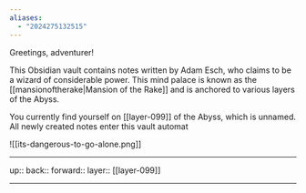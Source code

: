 ```yaml
---
aliases:
  - "2024275132515"
---
```

Greetings, adventurer!

This Obsidian vault contains notes written by Adam Esch, who claims to be a wizard of considerable power. This mind palace is known as the [[mansionoftherake|Mansion of the Rake]] and is anchored to various layers of the Abyss.

You currently find yourself on [[layer-099]] of the Abyss, which is unnamed. All newly created notes enter this vault automat

![[its-dangerous-to-go-alone.png]]



***

up:: 
back:: 
forward:: 
layer:: [[layer-099]]

***
